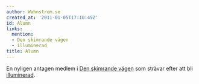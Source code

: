 ```yaml
---
author: Wahnstrom.se
created_at: '2011-01-05T17:10:45Z'
id: Alumn
links:
  mention:
  - Den skimrande vägen
  - illuminerad
title: Alumn
---
```


En nyligen antagen medlem i [Den skimrande vägen] som strävar efter att bli [illuminerad].

  [Den skimrande vägen]: Den_skimrande_vägen
  [illuminerad]: illuminerad